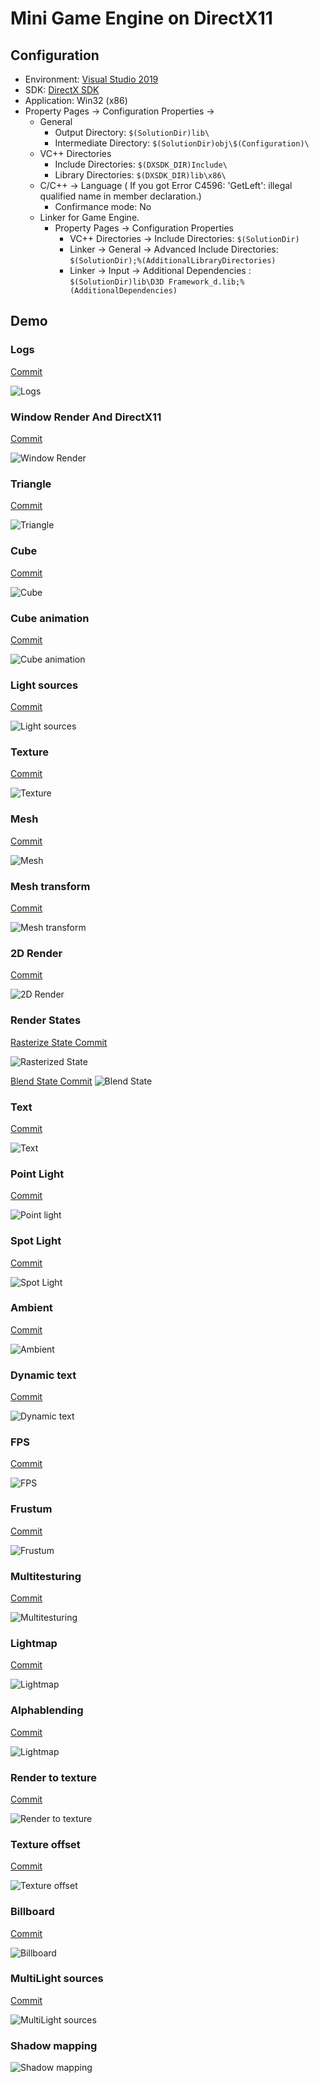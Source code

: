 # Mini Game Engine on DirectX11

## Configuration

- Environment: [Visual Studio 2019](https://visualstudio.microsoft.com)
- SDK: [DirectX SDK](https://www.microsoft.com/en-us/download/details.aspx?id=8109)
- Application: Win32 (x86)
- Property Pages -> Configuration Properties -> 
  - General
    -  Output Directory: `$(SolutionDir)lib\`
    -  Intermediate Directory: `$(SolutionDir)obj\$(Configuration)\`
  - VC++ Directories
    - Include Directories: `$(DXSDK_DIR)Include\`
    - Library Directories: `$(DXSDK_DIR)lib\x86\`
  - C/C++ -> Language ( If you got Error C4596: 'GetLeft': illegal qualified name in member declaration.)
    - Confirmance mode: No
  - Linker for Game Engine.
    - Property Pages -> Configuration Properties 
      - VC++ Directories -> Include Directories: `$(SolutionDir)`
      - Linker -> General -> Advanced Include Directories: `$(SolutionDir);%(AdditionalLibraryDirectories)` 
      - Linker -> Input -> Additional Dependencies : `$(SolutionDir)lib\D3D Framework_d.lib;%(AdditionalDependencies)`

## Demo

### Logs
[Commit](https://github.com/powernic/DX11-Game-Engine/tree/221e2685877f5c9abe7acf200aadb924b726bed5)

![Logs](https://raw.githubusercontent.com/powernic/DX11-Game-Engine/master/demo/v1.png)

### Window Render And DirectX11
[Commit](https://github.com/powernic/DX11-Game-Engine/tree/78380fbe1a9f68aa07444a3fe7b317f1f16a7143)

![Window Render](https://raw.githubusercontent.com/powernic/DX11-Game-Engine/master/demo/v2.png)

### Triangle
[Commit](https://github.com/powernic/DX11-Game-Engine/tree/8e3dabfb)

![Triangle](https://raw.githubusercontent.com/powernic/DX11-Game-Engine/master/demo/v3.png)

### Cube
[Commit](https://github.com/powernic/DX11-Game-Engine/tree/c4fec842)

![Cube](https://raw.githubusercontent.com/powernic/DX11-Game-Engine/master/demo/v4.png)

### Cube animation
[Commit](https://github.com/powernic/DX11-Game-Engine/tree/b7ded76c)

![Cube animation](https://raw.githubusercontent.com/powernic/DX11-Game-Engine/master/demo/v5.png)

### Light sources
[Commit](https://github.com/powernic/DX11-Game-Engine/tree/3757a5ba)

![Light sources](https://raw.githubusercontent.com/powernic/DX11-Game-Engine/master/demo/v6.png)

### Texture
[Commit](https://github.com/powernic/DX11-Game-Engine/tree/5423ce12)

![Texture](https://raw.githubusercontent.com/powernic/DX11-Game-Engine/master/demo/v7.png)

### Mesh
[Commit](https://github.com/powernic/DX11-Game-Engine/tree/e6919854)

![Mesh](https://raw.githubusercontent.com/powernic/DX11-Game-Engine/master/demo/v8.png)

### Mesh transform
[Commit](https://github.com/powernic/DX11-Game-Engine/tree/a05ec9c80f7ff20b2d8eff93b8cfe752587ed351)

![Mesh transform](https://raw.githubusercontent.com/powernic/DX11-Game-Engine/master/demo/v9.png)

### 2D Render
[Commit](https://github.com/powernic/DX11-Game-Engine/tree/5115859d)

![2D Render](https://raw.githubusercontent.com/powernic/DX11-Game-Engine/master/demo/v10.png)

### Render States
[Rasterize State Commit](https://github.com/powernic/DX11-Game-Engine/tree/fb5989a5)

![Rasterized State](https://raw.githubusercontent.com/powernic/DX11-Game-Engine/master/demo/v11_1.png)

[Blend State Commit](https://github.com/powernic/DX11-Game-Engine/tree/5115859d)
![Blend State](https://raw.githubusercontent.com/powernic/DX11-Game-Engine/master/demo/v11_2.png)

### Text
[Commit](https://github.com/powernic/DX11-Game-Engine/tree/ed684f9f)

![Text](https://raw.githubusercontent.com/powernic/DX11-Game-Engine/master/demo/v12.png)


### Point Light
[Commit](https://github.com/powernic/DX11-Game-Engine/tree/ea622311)

![Point light](https://raw.githubusercontent.com/powernic/DX11-Game-Engine/master/demo/v13.png)

### Spot Light
[Commit](https://github.com/powernic/DX11-Game-Engine/tree/7afb9027)

![Spot Light](https://raw.githubusercontent.com/powernic/DX11-Game-Engine/master/demo/v14.png)

### Ambient
[Commit](https://github.com/powernic/DX11-Game-Engine/tree/85251994)

![Ambient](https://raw.githubusercontent.com/powernic/DX11-Game-Engine/master/demo/v15.png)

### Dynamic text
[Commit](https://github.com/powernic/DX11-Game-Engine/tree/7b4a6af08a7f3c04783e0ddada6f2efc5659038f)

![Dynamic text](https://raw.githubusercontent.com/powernic/DX11-Game-Engine/master/demo/16.png)

### FPS
[Commit](https://github.com/powernic/DX11-Game-Engine/tree/51b10385)

![FPS](https://raw.githubusercontent.com/powernic/DX11-Game-Engine/master/demo/v17.png)

### Frustum
[Commit](https://github.com/powernic/DX11-Game-Engine/tree/909caeed)

![Frustum](https://raw.githubusercontent.com/powernic/DX11-Game-Engine/master/demo/v18.png)

### Multitesturing
[Commit](https://github.com/powernic/DX11-Game-Engine/tree/2e524afbc4d0d7d2d63b1bee0a88b6ed2ae88491)

![Multitesturing](https://raw.githubusercontent.com/powernic/DX11-Game-Engine/master/demo/v19.png)

### Lightmap
[Commit](https://github.com/powernic/DX11-Game-Engine/tree/2e524afbc4d0d7d2d63b1bee0a88b6ed2ae88491)

![Lightmap](https://raw.githubusercontent.com/powernic/DX11-Game-Engine/master/demo/v20.png)

### Alphablending
[Commit](https://github.com/powernic/DX11-Game-Engine/tree/f5cc6184b1484bc410b9ace15c944b723d6a38a1)

![Lightmap](https://raw.githubusercontent.com/powernic/DX11-Game-Engine/master/demo/v21.png)

### Render to texture
[Commit](https://github.com/powernic/DX11-Game-Engine/tree/601ccf039bb8aa4107c498e7921c5371706cbed7)

![Render to texture](https://raw.githubusercontent.com/powernic/DX11-Game-Engine/master/demo/v22.png)

### Texture offset
[Commit](https://github.com/powernic/DX11-Game-Engine/tree/edf85cef)

![Texture offset](https://raw.githubusercontent.com/powernic/DX11-Game-Engine/master/demo/v23.gif)

### Billboard
[Commit](https://github.com/powernic/DX11-Game-Engine/tree/0f148132c7c53ae30c1fceef6a66d34dd184911a)

![Billboard](https://raw.githubusercontent.com/powernic/DX11-Game-Engine/master/demo/v24.png)

### MultiLight sources
[Commit](https://github.com/powernic/DX11-Game-Engine/tree/10caabaf1579b6fb2b47f485deb536150f478e80)

![MultiLight sources](https://raw.githubusercontent.com/powernic/DX11-Game-Engine/master/demo/v25.png)


### Shadow mapping
![Shadow mapping](https://raw.githubusercontent.com/powernic/DX11-Game-Engine/master/demo/v26.gif)


